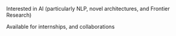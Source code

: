 Interested in AI (particularly NLP, novel architectures, and Frontier Research)

Available for internships, and collaborations
